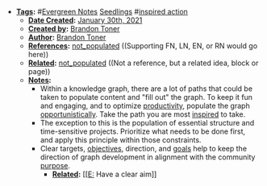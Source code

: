- **[Tags](<Tags.md>):** #[Evergreen Notes](<Evergreen Notes.md>) [Seedlings](<Seedlings.md>) #[inspired action](<inspired action.md>)
    - **[Date Created](<Date Created.md>):** [January 30th, 2021](<January 30th, 2021.md>) 
    - **[Created by](<Created by.md>):** [Brandon Toner](<Brandon Toner.md>)
    - **[Author](<Author.md>):**  [Brandon Toner](<Brandon Toner.md>)
    - **[References](<References.md>):** [not_populated](<not_populated.md>) ((Supporting FN, LN, EN, or RN would go here))
    - **[Related](<Related.md>):** [not_populated](<not_populated.md>) ((Not a reference, but a related idea, block or page))
    - **[Notes](<Notes.md>):** 
        - Within a knowledge graph, there are a lot of paths that could be taken to populate content and "fill out" the graph. To keep it fun and engaging, and to optimize [productivity](<productivity.md>), populate the graph [opportunistically](<opportunistically.md>). Take the path you are most [inspired](<inspired.md>) to take.
        - The exception to this is the population of essential structure and time-sensitive projects. Prioritize what needs to be done first, and apply this principle within those constraints. 
        - Clear targets, [objectives](<objectives.md>), direction, and [goals](<goals.md>) help to keep the direction of graph development in alignment with the community [purpose](<purpose.md>).
            - **[Related](<Related.md>):** [[[E:](<[[E:.md>) Have a clear aim]]
